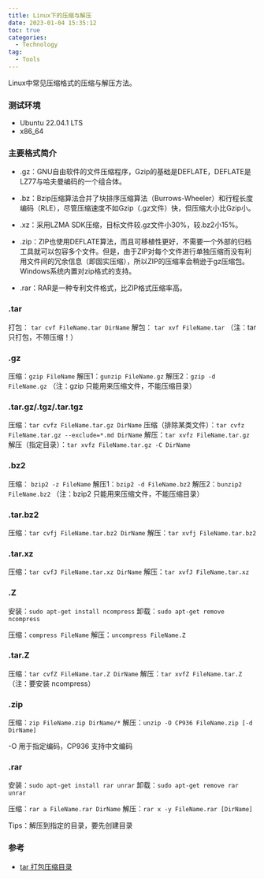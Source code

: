 ```yaml
---
title: Linux下的压缩与解压
date: 2023-01-04 15:35:12
toc: true
categories:
  - Technology
tag:
  - Tools
---
```


Linux中常见压缩格式的压缩与解压方法。

### 测试环境

* Ubuntu 22.04.1 LTS
* x86_64

<!--more-->

### 主要格式简介

* .gz：GNU自由软件的文件压缩程序，Gzip的基础是DEFLATE，DEFLATE是LZ77与哈夫曼编码的一个组合体。

* .bz：Bzip压缩算法合并了块排序压缩算法（Burrows-Wheeler）和行程长度编码（RLE），尽管压缩速度不如Gzip（.gz文件）快，但压缩大小比Gzip小。

* .xz：采用LZMA SDK压缩，目标文件较.gz文件小30%，较.bz2小15%。

* .zip：ZIP也使用DEFLATE算法，而且可移植性更好，不需要一个外部的归档工具就可以包容多个文件。但是，由于ZIP对每个文件进行单独压缩而没有利用文件间的冗余信息（即固实压缩），所以ZIP的压缩率会稍逊于gz压缩包。Windows系统内置对zip格式的支持。

* .rar：RAR是一种专利文件格式，比ZIP格式压缩率高。

### .tar

打包： `tar cvf FileName.tar DirName`
解包： `tar xvf FileName.tar`
（注：tar只打包，不带压缩！）

### .gz

压缩：`gzip FileName`
解压1：`gunzip FileName.gz`
解压2：`gzip -d FileName.gz`
（注：gzip 只能用来压缩文件，不能压缩目录）

### .tar.gz/.tgz/.tar.tgz

压缩：`tar cvfz FileName.tar.gz DirName`
压缩（排除某类文件）：`tar cvfz FileName.tar.gz --exclude=*.md DirName`
解压：`tar xvfz FileName.tar.gz`
解压（指定目录）：`tar xvfz FileName.tar.gz -C DirName`

### .bz2

压缩： `bzip2 -z FileName`
解压1：`bzip2 -d FileName.bz2`
解压2：`bunzip2 FileName.bz2`
（注：bzip2 只能用来压缩文件，不能压缩目录）

### .tar.bz2

压缩：`tar cvfj FileName.tar.bz2 DirName`
解压：`tar xvfj FileName.tar.bz2`

### .tar.xz

压缩：`tar cvfJ FileName.tar.xz DirName`
解压：`tar xvfJ FileName.tar.xz`

### .Z

安装：`sudo apt-get install ncompress`
卸载：`sudo apt-get remove ncompress`

压缩：`compress FileName`
解压：`uncompress FileName.Z`

### .tar.Z

压缩：`tar cvfZ FileName.tar.Z DirName`
解压：`tar xvfZ FileName.tar.Z`
（注：要安装 ncompress）

### .zip

压缩：`zip FileName.zip DirName/*`
解压：`unzip -O CP936 FileName.zip [-d DirName]`

-O 用于指定编码，CP936 支持中文编码

### .rar

安装：`sudo apt-get install rar unrar`
卸载：`sudo apt-get remove rar unrar`

压缩：`rar a FileName.rar DirName`
解压：`rar x -y FileName.rar [DirName]`

Tips：解压到指定的目录，要先创建目录


### 参考

* [tar 打包压缩目录](https://www.iteye.com/blog/verytiny-165653)